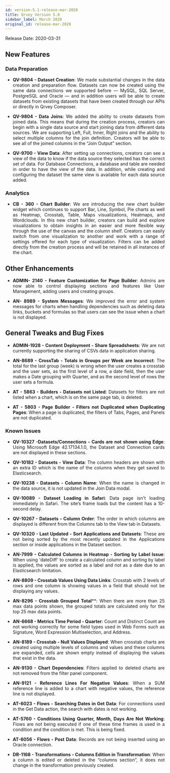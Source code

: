 ```yaml
---
id: version-5.1-release-mar-2020
title: Qrvey Version 5.0
sidebar_label: March 2020
original_id: release-mar-2020
---
```

<div style="text-align: justify">
Release Date: 2020-03-31

## New Features

### Data Preparation 
* **QV-9804 - Dataset Creation**: We made substantial changes in the data creation and preparation flow. Datasets can now be created using the same data connections we supported before — MySQL, SQL Server, PostgreSQL and Oracle — and in addition users will be able to create datasets from existing datasets that have been created through our APIs or directly in Qrvey Composer. 

* **QV-9804 - Data Joins**: We added the ability to create datasets from joined data. This means that during the creation process, creators can begin with a single data source and start joining data from different data sources. We are supporting Left, Full, Inner, Right joins and the ability to select multiple columns for the join definition. Creators will be able to see all of the joined columns in the “Join Output” section. 


* **QV-9700 - View Data**: After setting up connections, creators can see a view of the data to know if the data source they selected has the correct set of data. For Database Connections, a database and table are needed in order to have the view of the data. In addition, while creating and configuring the dataset the same view is available for each data source added. 

### Analytics

* **CB - 360 - Chart Builder**: We are introducing the new chart builder widget which continues to support Bar, Line, Symbol, Pie charts as well as Heatmap, Crosstab, Table, Maps visualizations, Heatmaps, and Wordclouds. In this new chart builder, creators can build and explore visualizations to obtain insights in an easier and more flexible way through the use of the canvas and the column shelf. Creators can easily switch from one visualization to another and work with a range of settings offered for each type of visualization. Filters can be added directly from the creation process and will be retained in all instances of the chart.  


## **Other Enhancements**
* **ADMIN- 2140 - Feature Customization for Page Builder**: Admins are now able to control displaying sections and features like User Management, adding users and creating groups. 

* **AN- 8989 - System Messages**: We improved the error and system messages for charts when handling dependencies such as deleting data links, buckets and formulas so that users can see the issue when a chart is not displayed. 

## **General Tweaks and Bug Fixes**

* **ADMIN-1928 - Content Deployment - Share Spreadsheets**: We are not currently supporting the sharing of CSVs data in application sharing. 

* **AN-8689 - CrossTab - Totals in Groups per Week are Incorrect**: The total for the last group (week) is wrong when the user creates a crosstab and the user sets, as the first level of a row, a date field, then the user makes a Date grouping with Quarter, and as the second level of rows the user sets a formula.

* **AT - 5863 - Builders - Datasets not Listed**: Datasets for filters are not listed when a chart, which is on the same page tab, is deleted.

* **AT - 5803 - Page Builder - Filters not Duplicated when Duplicating Pages**: When a page is duplicated, the filters of  Tabs, Pages, and Panels are not duplicated.

### **Known Issues**
* **QV-10327 -Datasets/Connections - Cards are not shown using Edge**: Using Microsoft Edge 42.17134.1.0, the Dataset and Connection cards are not displayed in these sections. 

* **QV-10182 - Datasets - View Data**: The column headers are shown with an extra ID which is the name of the columns when they get saved to Elasticsearch. 

* **QV-10238 - Datasets - Column Name**: When the name is changed in the data source, it is not updated in the Join Data modal. 

* **QV-10089 - Dataset Loading in Safari**: Data page isn't loading immediately in Safari. The site’s frame loads but the content has a 10-second delay. 

* **QV-10267 - Datasets - Column Order**: The order in which columns are displayed is different from the Columns tab to the View tab in Datasets.  

* **QV-10320 - Last Updated - Sort Applications and Datasets**: These are not being sorted by the most recently updated in the Applications section or inside applications in the Dataset section. 

* **AN-7999 - Calculated Columns in Heatmap - Sorting by Label Issue**: When using 'dateDiff' to create a calculated column and sorting by label is applied, the values are sorted as a label and not as a date due to an Elasticsearch limitation. 

* **AN-8809 - Crosstab Values Using Data Links**: Crosstab with 2 levels of rows and one column is showing values in a field that should not be displaying any values.

* **AN-8296 - Crosstab Grouped Total****: When there are more than 25 max data points shown, the grouped totals are calculated only for the top 25 max data points. 

* **AN-6668 - Metrics Time Period - Quarter**: Count and Distinct Count are not working correctly for some field types used in Web Forms such as Signature, Word Expression Multiselection, and Address.

* **AN-8189 - Crosstab - Null Values Displayed**: When crosstab charts are created using multiple levels of columns and values and these columns are expanded, cells are shown empty instead of displaying the values that exist in the data.

* **AN-9130 - Chart Dependencies**: Filters applied to deleted charts are not removed from the filter panel component.

* **AN-9121 - Reference Lines For Negative Values**: When a SUM reference line is added to a chart with negative values, the reference line is not displayed.

* **AT-6023 - Flows - Searching Dates in Get Data**: For connections used in the Get Data action, the search with dates is not working. 

* **AT-5760 - Conditions Using Quarter, Month, Days Are Not Working**: Flows are not being executed if one of these time frames is used in a condition and the condition is met. This is being fixed. 

* **AT-6056 - Flows - Post Data**: Records are not being inserted using an Oracle connection.

* **DR-1168 - Transformations - Columns Edition in Transformation**: When a column is edited or deleted in the “columns section”, it does not change in the transformation previously created.
